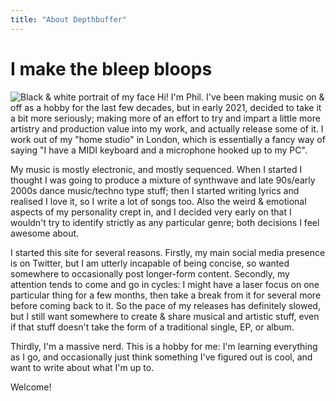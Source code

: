 ```yaml
---
title: "About Depthbuffer"
---
```

# I make the bleep bloops
![Black & white portrait of my face](/me.jpg "My face")
Hi! I'm Phil. I've been making music on & off as a hobby for the last few
decades, but in early 2021, decided to take it a bit more seriously; making
more of an effort to try and impart a little more artistry and production value
into my work, and actually release some of it. I work out of my "home studio"
in London, which is essentially a fancy way of saying "I have a MIDI keyboard
and a microphone hooked up to my PC".

My music is mostly electronic, and mostly sequenced. When I started I thought I
was going to produce a mixture of synthwave and late 90s/early 2000s
dance music/techno type stuff; then I started writing lyrics and realised I
love it, so I write a lot of songs too. Also the weird & emotional aspects of
my personality crept in, and I decided very early on that I wouldn't try to
identify strictly as any particular genre; both decisions I feel awesome about.

I started this site for several reasons. Firstly, my main social media presence
is on Twitter, but I am utterly incapable of being concise, so wanted somewhere
to occasionally post longer-form content. Secondly, my attention tends to come
and go in cycles: I might have a laser focus on one particular thing for a few
months, then take a break from it for several more before coming back to it. So
the pace of my releases has definitely slowed, but I still want somewhere to
create & share musical and artistic stuff, even if that stuff doesn't take the
form of a traditional single, EP, or album.

Thirdly, I'm a massive nerd. This is a hobby for me: I'm learning everything as
I go, and occasionally just think something I've figured out is cool, and want
to write about what I'm up to.

Welcome!
